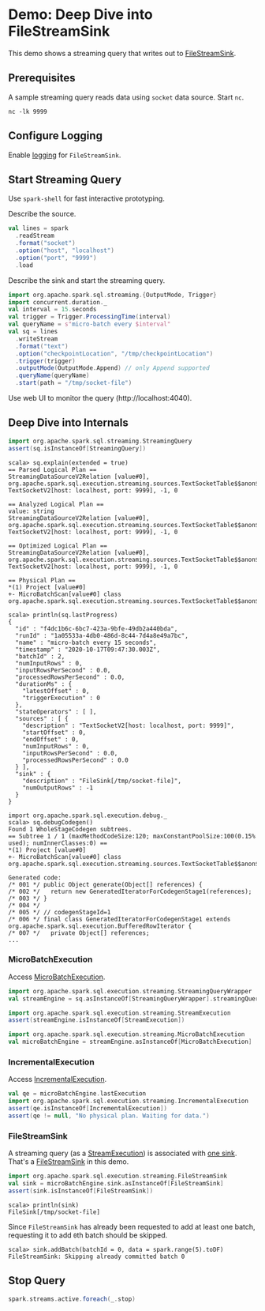 # Demo: Deep Dive into FileStreamSink

This demo shows a streaming query that writes out to [FileStreamSink](../datasources/file/FileStreamSink.md).

## Prerequisites

A sample streaming query reads data using `socket` data source. Start `nc`.

```shell
nc -lk 9999
```

## Configure Logging

Enable [logging](../datasources/file/FileStreamSink.md#logging) for `FileStreamSink`.

## Start Streaming Query

Use `spark-shell` for fast interactive prototyping.

Describe the source.

```scala
val lines = spark
  .readStream
  .format("socket")
  .option("host", "localhost")
  .option("port", "9999")
  .load
```

Describe the sink and start the streaming query.

```scala
import org.apache.spark.sql.streaming.{OutputMode, Trigger}
import concurrent.duration._
val interval = 15.seconds
val trigger = Trigger.ProcessingTime(interval)
val queryName = s"micro-batch every $interval"
val sq = lines
  .writeStream
  .format("text")
  .option("checkpointLocation", "/tmp/checkpointLocation")
  .trigger(trigger)
  .outputMode(OutputMode.Append) // only Append supported
  .queryName(queryName)
  .start(path = "/tmp/socket-file")
```

Use web UI to monitor the query (http://localhost:4040).

## Deep Dive into Internals

```scala
import org.apache.spark.sql.streaming.StreamingQuery
assert(sq.isInstanceOf[StreamingQuery])
```

```text
scala> sq.explain(extended = true)
== Parsed Logical Plan ==
StreamingDataSourceV2Relation [value#0], org.apache.spark.sql.execution.streaming.sources.TextSocketTable$$anon$1@aa58ed0, TextSocketV2[host: localhost, port: 9999], -1, 0

== Analyzed Logical Plan ==
value: string
StreamingDataSourceV2Relation [value#0], org.apache.spark.sql.execution.streaming.sources.TextSocketTable$$anon$1@aa58ed0, TextSocketV2[host: localhost, port: 9999], -1, 0

== Optimized Logical Plan ==
StreamingDataSourceV2Relation [value#0], org.apache.spark.sql.execution.streaming.sources.TextSocketTable$$anon$1@aa58ed0, TextSocketV2[host: localhost, port: 9999], -1, 0

== Physical Plan ==
*(1) Project [value#0]
+- MicroBatchScan[value#0] class org.apache.spark.sql.execution.streaming.sources.TextSocketTable$$anon$1
```

```text
scala> println(sq.lastProgress)
{
  "id" : "f4dc1b6c-6bc7-423a-9bfe-49db2a440bda",
  "runId" : "1a05533a-4db0-486d-8c44-7d4a8e49a7bc",
  "name" : "micro-batch every 15 seconds",
  "timestamp" : "2020-10-17T09:47:30.003Z",
  "batchId" : 2,
  "numInputRows" : 0,
  "inputRowsPerSecond" : 0.0,
  "processedRowsPerSecond" : 0.0,
  "durationMs" : {
    "latestOffset" : 0,
    "triggerExecution" : 0
  },
  "stateOperators" : [ ],
  "sources" : [ {
    "description" : "TextSocketV2[host: localhost, port: 9999]",
    "startOffset" : 0,
    "endOffset" : 0,
    "numInputRows" : 0,
    "inputRowsPerSecond" : 0.0,
    "processedRowsPerSecond" : 0.0
  } ],
  "sink" : {
    "description" : "FileSink[/tmp/socket-file]",
    "numOutputRows" : -1
  }
}
```

```text
import org.apache.spark.sql.execution.debug._
scala> sq.debugCodegen()
Found 1 WholeStageCodegen subtrees.
== Subtree 1 / 1 (maxMethodCodeSize:120; maxConstantPoolSize:100(0.15% used); numInnerClasses:0) ==
*(1) Project [value#0]
+- MicroBatchScan[value#0] class org.apache.spark.sql.execution.streaming.sources.TextSocketTable$$anon$1

Generated code:
/* 001 */ public Object generate(Object[] references) {
/* 002 */   return new GeneratedIteratorForCodegenStage1(references);
/* 003 */ }
/* 004 */
/* 005 */ // codegenStageId=1
/* 006 */ final class GeneratedIteratorForCodegenStage1 extends org.apache.spark.sql.execution.BufferedRowIterator {
/* 007 */   private Object[] references;
...
```

### MicroBatchExecution

Access [MicroBatchExecution](../MicroBatchExecution.md).

```scala
import org.apache.spark.sql.execution.streaming.StreamingQueryWrapper
val streamEngine = sq.asInstanceOf[StreamingQueryWrapper].streamingQuery

import org.apache.spark.sql.execution.streaming.StreamExecution
assert(streamEngine.isInstanceOf[StreamExecution])

import org.apache.spark.sql.execution.streaming.MicroBatchExecution
val microBatchEngine = streamEngine.asInstanceOf[MicroBatchExecution]
```

### IncrementalExecution

Access [IncrementalExecution](../IncrementalExecution.md).

```scala
val qe = microBatchEngine.lastExecution
import org.apache.spark.sql.execution.streaming.IncrementalExecution
assert(qe.isInstanceOf[IncrementalExecution])
assert(qe != null, "No physical plan. Waiting for data.")
```

### FileStreamSink

A streaming query (as a [StreamExecution](../StreamExecution.md)) is associated with [one sink](../StreamExecution.md#sink). That's a [FileStreamSink](../datasources/file/FileStreamSink.md) in this demo.

```scala
import org.apache.spark.sql.execution.streaming.FileStreamSink
val sink = microBatchEngine.sink.asInstanceOf[FileStreamSink]
assert(sink.isInstanceOf[FileStreamSink])
```

```text
scala> println(sink)
FileSink[/tmp/socket-file]
```

Since `FileStreamSink` has already been requested to add at least one batch, requesting it to add `0`th batch should be skipped.

```text
scala> sink.addBatch(batchId = 0, data = spark.range(5).toDF)
FileStreamSink: Skipping already committed batch 0
```

## Stop Query

```scala
spark.streams.active.foreach(_.stop)
```
